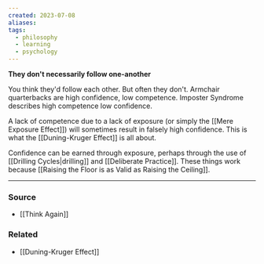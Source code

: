 ```yaml
---
created: 2023-07-08
aliases: 
tags:
  - philosophy
  - learning
  - psychology
---
```

**They don't necessarily follow one-another**

You think they'd follow each other. But often they don't. Armchair quarterbacks are high confidence, low competence. Imposter Syndrome describes high competence low confidence. 

A lack of competence due to a lack of exposure (or simply the [[Mere Exposure Effect]]) will sometimes result in falsely high confidence. This is what the [[Duning-Kruger Effect]] is all about.

Confidence can be earned through exposure, perhaps through the use of [[Drilling Cycles|drilling]] and [[Deliberate Practice]]. These things work because [[Raising the Floor is as Valid as Raising the Ceiling]].

---

### Source
- [[Think Again]]

### Related
- [[Duning-Kruger Effect]]